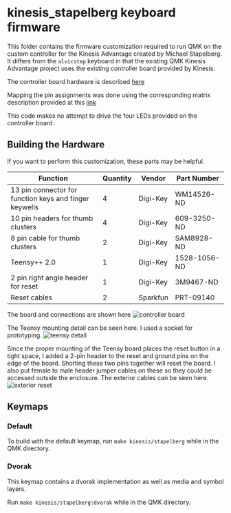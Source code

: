 # kinesis_stapelberg keyboard firmware

This folder contains the firmware customization required to run QMK on the custom controller for the Kinesis Advantage created by Michael Stapelberg.
It differs from the `alvicstep` keyboard in that the existing QMK Kinesis Advantage project uses the existing controller board provided by Kinesis.

The controller board hardware is described
[here](http://michael.stapelberg.de/Artikel/kinesis_custom_controller)

Mapping the pin assignments was done using the corresponding matrix description provided at this
[link](https://github.com/stapelberg/kinesis-firmware/blob/master/kb_kinesis/config.kspec)

This code makes no attempt to drive the four LEDs provided on the controller board.


## Building the Hardware

If you want to perform this customization, these parts may be helpful.

| Function                                               | Quantity | Vendor   | Part Number  |
| ------------------------------------------------------ | -------- | -------  | ------------ |
| 13 pin connector for function keys and finger keywells | 4        | Digi-Key | WM14526-ND   |
| 10 pin headers for thumb clusters                      | 4        | Digi-Key | 609-3250-ND  |
| 8 pin cable for thumb clusters                         | 2        | Digi-Key | SAM8928-ND   |
| Teensy++ 2.0                                           | 1        | Digi-Key | 1528-1056-ND |
| 2 pin right angle header for reset                     | 1        | Digi-Key | 3M9467-ND    |
| Reset cables                                           | 2        | Sparkfun | PRT-09140    |

The board and connections are shown here
![controller board](https://i.imgur.com/2ZPMwvZ.jpg)

The Teensy mounting detail can be seen here.
I used a socket for prototyping.
![teensy detail](https://i.imgur.com/HrkGUjc.jpg)


Since the proper mounting of the Teensy board places the reset button in a tight space, I added a 2-pin header to the reset and ground pins on the edge of the board.
Shorting these two pins together will reset the board.
I also put female to male header jumper cables on these so they could be accessed outside the enclosure.
The exterior cables can be seen here.
![exterior reset](https://i.imgur.com/JNoxI40.jpg)


## Keymaps

### Default

To build with the default keymap, run `make kinesis/stapelberg` while in the QMK directory.

### Dvorak

This keymap contains a dvorak implementation as well as media and symbol layers.

Run `make kinesis/stapelberg:dvorak` while in the QMK directory.
